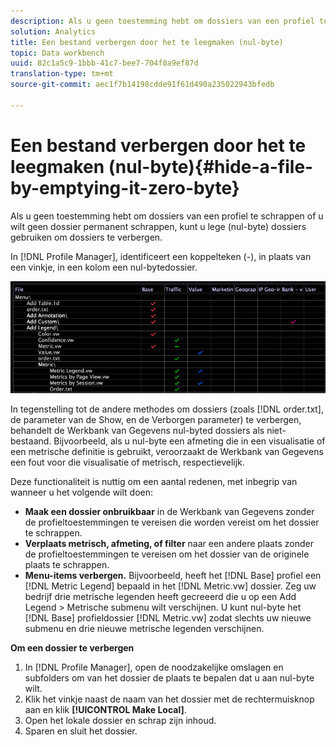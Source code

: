 ```yaml
---
description: Als u geen toestemming hebt om dossiers van een profiel te schrappen of u wilt geen dossier permanent schrappen, kunt u lege (nul-byte) dossiers gebruiken om dossiers te verbergen.
solution: Analytics
title: Een bestand verbergen door het te leegmaken (nul-byte)
topic: Data workbench
uuid: 82c1a5c9-1bbb-41c7-bee7-704f0a9ef87d
translation-type: tm+mt
source-git-commit: aec1f7b14198cdde91f61d490a235022943bfedb

---
```



# Een bestand verbergen door het te leegmaken (nul-byte){#hide-a-file-by-emptying-it-zero-byte}

Als u geen toestemming hebt om dossiers van een profiel te schrappen of u wilt geen dossier permanent schrappen, kunt u lege (nul-byte) dossiers gebruiken om dossiers te verbergen.

In [!DNL Profile Manager], identificeert een koppelteken (-), in plaats van een vinkje, in een kolom een nul-bytedossier.

![](assets/vis_ProfMgr_Zero-byte.png)

In tegenstelling tot de andere methodes om dossiers (zoals [!DNL order.txt], de parameter van de Show, en de Verborgen parameter) te verbergen, behandelt de Werkbank van Gegevens nul-byted dossiers als niet-bestaand. Bijvoorbeeld, als u nul-byte een afmeting die in een visualisatie of een metrische definitie is gebruikt, veroorzaakt de Werkbank van Gegevens een fout voor die visualisatie of metrisch, respectievelijk.

Deze functionaliteit is nuttig om een aantal redenen, met inbegrip van wanneer u het volgende wilt doen:

* **Maak een dossier onbruikbaar** in de Werkbank van Gegevens zonder de profieltoestemmingen te vereisen die worden vereist om het dossier te schrappen.
* **Verplaats metrisch, afmeting, of filter** naar een andere plaats zonder de profieltoestemmingen te vereisen om het dossier van de originele plaats te schrappen.
* **Menu-items verbergen.** Bijvoorbeeld, heeft het [!DNL Base] profiel een [!DNL Metric Legend] bepaald in het [!DNL Metric.vw] dossier. Zeg uw bedrijf drie metrische legenden heeft gecreeerd die u op een Add Legend > Metrische submenu wilt verschijnen. U kunt nul-byte het [!DNL Base] profieldossier [!DNL Metric.vw] zodat slechts uw nieuwe submenu en drie nieuwe metrische legenden verschijnen.

**Om een dossier te verbergen**

1. In [!DNL Profile Manager], open de noodzakelijke omslagen en subfolders om van het dossier de plaats te bepalen dat u aan nul-byte wilt.
1. Klik het vinkje naast de naam van het dossier met de rechtermuisknop aan en klik **[!UICONTROL Make Local]**.
1. Open het lokale dossier en schrap zijn inhoud.
1. Sparen en sluit het dossier.

